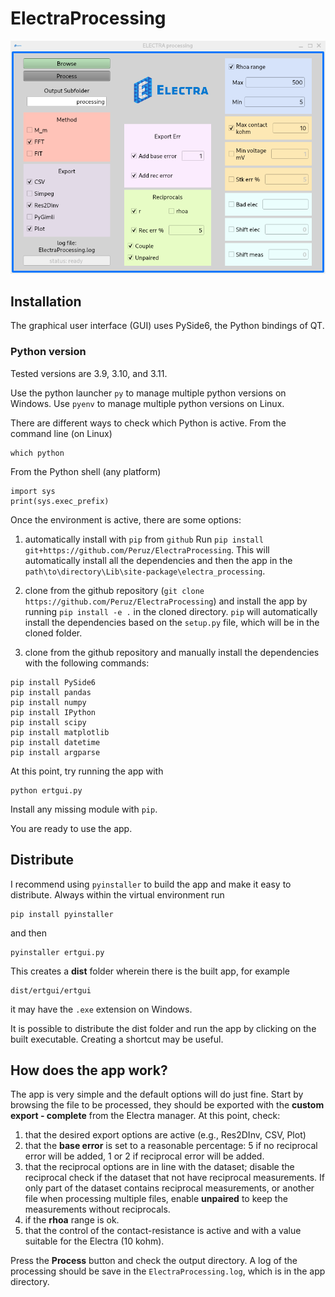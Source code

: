 ElectraProcessing
===

<p align="center"><img src="screenshot.png" width="512"></p>

<!-- ![screenshot](screenshot.png){width=50%} -->

Installation
---
The graphical user interface (GUI) uses PySide6, the Python bindings of QT.

### Python version
Tested versions are 3.9, 3.10, and 3.11.

Use the python launcher `py` to manage multiple python versions on Windows.
Use `pyenv` to manage multiple python versions on Linux.

There are different ways to check which Python is active.
From the command line (on Linux)
```
which python
```
From the Python shell (any platform)
```
import sys
print(sys.exec_prefix)
```

Once the environment is active, there are some options:
1. automatically install with `pip` from `github`
Run `pip install git+https://github.com/Peruz/ElectraProcessing`.
This will automatically install all the dependencies and then the app in the `path\to\directory\Lib\site-package\electra_processing`.

2. clone from the github repository (`git clone https://github.com/Peruz/ElectraProcessing`) and install the app by running `pip install -e .` in the cloned directory.
`pip` will automatically install the dependencies based on the `setup.py` file, which will be in the cloned folder.

3. clone from the github repository and manually install the dependencies with the following commands:
```
pip install PySide6
pip install pandas
pip install numpy
pip install IPython
pip install scipy
pip install matplotlib
pip install datetime
pip install argparse
```

At this point, try running the app with
```
python ertgui.py
```
Install any missing module with `pip`.

You are ready to use the app.

Distribute
---

I recommend using `pyinstaller` to build the app and make it easy to distribute.
Always within the virtual environment run
```
pip install pyinstaller
```
and then
```
pyinstaller ertgui.py
```
This creates a **dist** folder wherein there is the built app, for example
```
dist/ertgui/ertgui
```
it may have the `.exe` extension on Windows.

It is possible to distribute the dist folder and run the app by clicking on the built executable.
Creating a shortcut may be useful.

How does the app work?
---

The app is very simple and the default options will do just fine.
Start by browsing the file to be processed, they should be exported with the **custom export - complete** from the Electra manager.
At this point, check:
1. that the desired export options are active (e.g., Res2DInv, CSV, Plot)
2. that the **base error** is set to a reasonable percentage: 5 if no reciprocal error will be added, 1 or 2 if reciprocal error will be added.
3. that the reciprocal options are in line with the dataset; disable the reciprocal check if the dataset that not have reciprocal measurements.
If only part of the dataset contains reciprocal measurements, or another file when processing multiple files, enable **unpaired** to keep the measurements without reciprocals.
4. if the **rhoa** range is ok.
5. that the control of the contact-resistance is active and with a value suitable for the Electra (10 kohm).

Press the **Process** button and check the output directory.
A log of the processing should be save in the `ElectraProcessing.log`, which is in the app directory.












